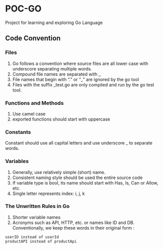 # POC-GO
Project for learning and exploring Go Language

## Code Convention
### Files
1. Go follows a convention where source files are all lower case with underscore separating multiple words.
2. Compound file names are separated with _
3. File names that begin with “.” or “_” are ignored by the go tool
4. Files with the suffix _test.go are only compiled and run by the go test tool.

### Functions and Methods
1. Use camel case 
2. exported functions should start with uppercase

### Constants
Constant should use all capital letters and use underscore _ to separate words.

### Variables
1. Generally, use relatively simple (short) name.
2. Consistent naming style should be used the entire source code
3. If variable type is bool, its name should start with Has, Is, Can or Allow, etc.
4. Single letter represents index: i, j, k

### The Unwritten Rules in Go
1. Shorter variable names
2. Acronyms such as API, HTTP, etc. or names like ID and DB. Conventionally, we keep these words in their original form : 
```
userID instead of userId 
productAPI instead of productApi
```